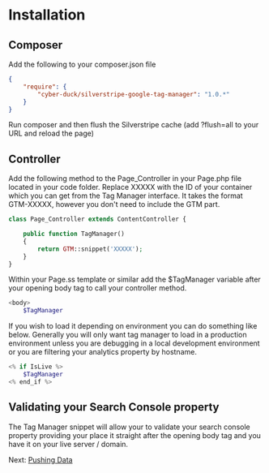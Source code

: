 # Installation

## Composer

Add the following to your composer.json file

```json
{  
    "require": {  
        "cyber-duck/silverstripe-google-tag-manager": "1.0.*"
    }
}
```

Run composer and then flush the Silverstripe cache (add ?flush=all to your URL and reload the page)

## Controller

Add the following method to the Page_Controller in your Page.php file located in your code folder. Replace XXXXX with the ID of your container which you can get from the Tag Manager interface. It takes the format GTM-XXXXX, however you don't need to include the GTM part.

```php
class Page_Controller extends ContentController {

    public function TagManager()
    {
        return GTM::snippet('XXXXX');
    }
}
```

Within your Page.ss template or similar add the $TagManager variable after your opening body tag to call your controller method.

```php
<body>
    $TagManager
```

If you wish to load it depending on environment you can do something like below. Generally you will only want tag manager to load in a production environment unless you are debugging in a local development environment or you are filtering your analytics property by hostname.

```php  
<% if IsLive %>
    $TagManager
<% end_if %>
```

## Validating your Search Console property

The Tag Manager snippet will allow your to validate your search console property providing your place it straight after the opening body tag and you have it on your live server / domain.

Next: [Pushing Data](../data)